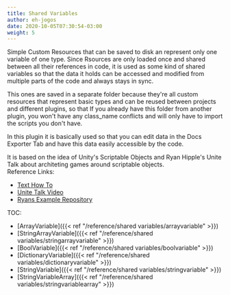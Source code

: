 ```yaml
---  
title: Shared Variables  
author: eh-jogos  
date: 2020-10-05T07:30:54-03:00  
weight: 5  
---  
```

Simple Custom Resources that can be saved to disk an represent only one variable of one type. Since Rsources are only loaded once and shared between all their references in code, it is used as some kind of shared variables so that the data it holds can be accessed and modified from multiple parts of the code and always stays in sync.

This ones are saved in a separate folder because they're all custom resources that represent basic types and can be reused between projects and different plugins, so that If you already have this folder from another plugin, you won't have any class_name conflicts and will only have to import the scripts you don't have.

In this plugin it is basically used so that you can edit data in the Docs Exporter Tab and have this data easily accessible by the code.

It is based on the idea of Unity's Scriptable Objects and Ryan Hipple's Unite Talk about architeting games around scriptable objects.  
Reference Links:
- [Text How To](https://unity.com/how-to/architect-game-code-scriptable-objects#architect-other-systems)
- [Unite Talk Video](https://www.youtube.com/watch?v=raQ3iHhE_Kk)
- [Ryans Example Repository](https://github.com/roboryantron/Unite2017)

TOC:  
- [ArrayVariable]({{< ref "/reference/shared variables/arrayvariable" >}})  
- [StringArrayVariable]({{< ref "/reference/shared variables/stringarrayvariable" >}})  
- [BoolVariable]({{< ref "/reference/shared variables/boolvariable" >}})  
- [DictionaryVariable]({{< ref "/reference/shared variables/dictionaryvariable" >}})  
- [StringVariable]({{< ref "/reference/shared variables/stringvariable" >}})  
- [StringVariableArray]({{< ref "/reference/shared variables/stringvariablearray" >}})  
